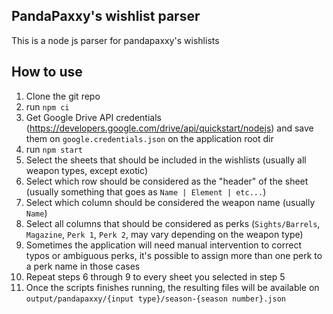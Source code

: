 ## PandaPaxxy's wishlist parser
This is a node js parser for pandapaxxy's wishlists

## How to use
1. Clone the git repo
2. run `npm ci`
3. Get Google Drive API credentials (https://developers.google.com/drive/api/quickstart/nodejs) and save them on `google.credentials.json` on the application root dir
4. run `npm start`
5. Select the sheets that should be included in the wishlists (usually all weapon types, except exotic)
6. Select which row should be considered as the "header" of the sheet (usually something that goes as `Name | Element | etc...`)
7. Select which column should be considered the weapon name (usually `Name`)
8. Select all columns that should be considered as perks (`Sights/Barrels`, `Magazine`, `Perk 1`, `Perk 2`, may vary depending on the weapon type)
9. Sometimes the application will need manual intervention to correct typos or ambiguous perks, it's possible to assign more than one perk to a perk name in those cases
10. Repeat steps 6 through 9 to every sheet you selected in step 5
11. Once the scripts finishes running, the resulting files will be available on `output/pandapaxxy/{input type}/season-{season number}.json`